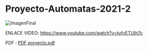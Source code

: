 # Proyecto-Automatas-2021-2
![ImagenFinal](https://user-images.githubusercontent.com/101957394/159144814-b15e2657-6caf-40b8-a8e0-aeab13262c90.PNG)

ENLACE VIDEO: https://www.youtube.com/watch?v=tufvETUIh7c

PDF : [PDF proyecto.pdf](https://github.com/MiguelAngMolina/Proyecto-Automatas-2021-2/files/8310491/PDF.proyecto.pdf)


